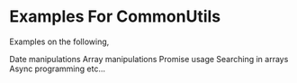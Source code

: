 # Examples For CommonUtils

Examples on the following,

Date manipulations
Array manipulations
Promise usage
Searching in arrays
Async programming
etc...

